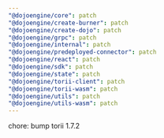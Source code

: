 ```yaml
---
"@dojoengine/core": patch
"@dojoengine/create-burner": patch
"@dojoengine/create-dojo": patch
"@dojoengine/grpc": patch
"@dojoengine/internal": patch
"@dojoengine/predeployed-connector": patch
"@dojoengine/react": patch
"@dojoengine/sdk": patch
"@dojoengine/state": patch
"@dojoengine/torii-client": patch
"@dojoengine/torii-wasm": patch
"@dojoengine/utils": patch
"@dojoengine/utils-wasm": patch
---
```


chore: bump torii 1.7.2
